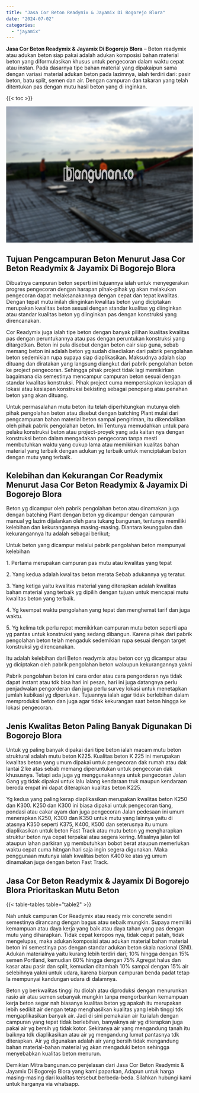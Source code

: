 ```yaml
---
title: "Jasa Cor Beton Readymix & Jayamix Di Bogorejo Blora"
date: "2024-07-02"
categories: 
  - "jayamix"
---
```


**Jasa Cor Beton Readymix & Jayamix Di Bogorejo Blora** – Beton readymix atau adukan beton siap pakai adalah adukan komposisi bahan material beton yang diformulasikan khusus untuk pengecoran dalam waktu cepat atau instan. Pada dasarnya tipe bahan material yang dipakaipun sama dengan variasi material adukan beton pada lazimnya, ialah terdiri dari: pasir beton, batu split, semen dan air. Dengan campuran dan takaran yang telah ditentukan pas dengan mutu hasil beton yang di inginkan.

{{< toc >}}

![Jasa Cor Beton Readymix & Jayamix Di Bogorejo Blora](/images/jasa-cor-readymix-38.png)

## Tujuan Pengcampuran Beton Menurut Jasa Cor Beton Readymix & Jayamix Di Bogorejo Blora

Dibuatnya campuran beton seperti ini tujuannya ialah untuk menyegerakan progres pengecoran dengan harapan pihak-pihak yg akan melakukan pengecoran dapat melaksanakannya dengan cepat dan tepat kwalitas. Dengan tepat mutu inilah diinginkan kwalitas beton yang diciptakan merupakan kwalitas beton sesuai dengan standar kualitas yg diinginkan atau standar kualitas beton yg diinginkan pas dengan konstruksi yang direncanakan.

Cor Readymix juga ialah tipe beton dengan banyak pilihan kualitas kwalitas pas dengan peruntukannya atau pas dengan peruntukan konstruksi yang ditargetkan. Beton ini pula disebut dengan beton cair siap guna, sebab memang beton ini adalah beton yg sudah disediakan dari pabrik pengolahan beton sedemikian rupa supaya siap diaplikasikan. Maksudnya adalah siap dituang dan diratakan yang langsung diangkut dari pabrik pengolahan beton ke project pengecoran. Sehingga pihak project tidak lagi memikirkan bagaimana dia semestinya mencampur campuran beton sesuai dengan standar kwalitas konstruksi. Pihak project cuma mempersiapkan kesiapan di lokasi atau kesiapan konstruksi bekisting sebagai penopang atau penahan beton yang akan dituang.

Untuk permasalahan mutu beton itu telah diperhitungkan mutunya oleh pihak pengolahan beton atau disebut dengan batching Plant mulai dari pengcampuran bahan material beton sampai pengiriman, itu dikendalikan oleh pihak pabrik pengolahan beton. Ini Tentunya memudahkan untuk para pelaku konstruksi beton atau project-proyek yang ada kaitan nya dengan konstruksi beton dalam mengadakan pengecoran tanpa mesti membutuhkan waktu yang cukup lama atau memikirkan kualitas bahan material yang terbaik dengan adukan yg terbaik untuk menciptakan beton dengan mutu yang terbaik.

## Kelebihan dan Kekurangan Cor Readymix Menurut Jasa Cor Beton Readymix & Jayamix Di Bogorejo Blora

Beton yg dicampur oleh pabrik pengolahan beton atau dinamakan juga dengan batching Plant dengan beton yg dicampur dengan campuran manual yg lazim dijalankan oleh para tukang bangunan, tentunya memiliki kelebihan dan kekurangannya masing-masing. Diantara keunggulan dan kekurangannya Itu adalah sebagai berikut;

Untuk beton yang dicampur melalui pabrik pengolahan beton mempunyai kelebihan

1\. Pertama merupakan campuran pas mutu atau kwalitas yang tepat

2\. Yang kedua adalah kwalitas beton merata Sebab adukannya yg teratur.

3\. Yang ketiga yaitu kwalitas material yang diterapkan adalah kwalitas bahan material yang terbaik yg dipilih dengan tujuan untuk mencapai mutu kwalitas beton yang terbaik.

4\. Yg keempat waktu pengolahan yang tepat dan menghemat tarif dan juga waktu.

5\. Yg kelima tdk perlu repot memikirkan campuran mutu beton seperti apa yg pantas untuk konstruksi yang sedang dibangun. Karena pihak dari pabrik pengolahan beton telah mengaduk sedemikian rupa sesuai dengan target konstruksi yg direncanakan.

Itu adalah kelebihan dari Beton readymix atau beton cor yg dicampur atau yg diciptakan oleh pabrik pengolahan beton walaupun kekurangannya yakni

Pabrik pengolahan beton ini cara order atau cara pengorderan nya tidak dapat instant atau tdk bisa hari ini pesan, hari ini juga datangnya perlu penjadwalan pengorderan dan juga perlu survey lokasi untuk menetapkan jumlah kubikasi yg diperlukan. Tujuannya ialah agar tidak berlebihan dalam memproduksi beton dan juga agar tidak kekurangan saat beton hingga ke lokasi pengecoran.

## Jenis Kwalitas Beton Paling Banyak Digunakan Di Bogorejo Blora

Untuk yg paling banyak dipakai dari tipe beton ialah macam mutu beton struktural adalah mutu beton K225. Kualitas beton K 225 ini merupakan kwalitas beton yang umum dipakai untuk pengecoran dak rumah atau dak lantai 2 ke atas sebab memang diperuntukan untuk pengecoran dak khususnya. Tetapi ada juga yg menggunakannya untuk pengecoran Jalan Gang yg tidak dipakai untuk lalu lalang kendaraan truk maupun kendaraan beroda empat ini dapat diterapkan kualitas beton K225.

Yg kedua yang paling kerap diaplikasikan merupakan kwalitas beton K250 dan K300. K250 dan K300 ini biasa dipakai untuk pengecoran tiang, pondasi atau cakar ayam dan juga pengecoran Jalan pedesaan ini umum menerapkan K250, K300 dan K350 untuk mutu yang lainnya yaitu di atasnya K350 seperti K375, K400, K500 dan seterusnya itu umum diaplikasikan untuk beton Fast Track atau mutu beton yg mengharapkan struktur beton nya cepat terpakai atau segera kering. Misalnya jalan tol ataupun lahan parkiran yg membutuhkan bobot berat ataupun memerlukan waktu cepat cuma hitngan hari saja ingin segera digunakan. Maka penggunaan mutunya ialah kwalitas beton K400 ke atas yg umum dinamakan juga dengan beton Fast Track.

## Jasa Cor Beton Readymix & Jayamix Di Bogorejo Blora Prioritaskan Mutu Beton

{{< table-tables table="table2" >}}

Nah untuk campuran Cor Readymix atau ready mix concrete sendiri semestinya dirancang dengan bagus atau sebaik mungkin. Supaya memiliki kemampuan atau daya kerja yang baik atau daya tahan yang pas dengan mutu yang diharapkan. Tidak cepat keropos nya, tidak cepat patah, tidak mengelupas, maka adukan komposisi atau adukan material bahan material beton ini semestinya pas dengan standar adukan beton skala nasional (SNI). Adukan materialnya yaitu kurang lebih terdiri dari; 10% hingga dengan 15% semen Portland, kemudian 60% hingga dengan 75% Agregat halus dan kasar atau pasir dan split, kemudian ditambah 10% sampai dengan 15% air selebihnya yakni untuk udara, karena biarpun campuran benda padat tetap Ia mempunyai kandungan udara di dalamnya.

Beton yg berkwalitas tinggi itu diolah atau diproduksi dengan menurunkan rasio air atau semen sebanyak mungkin tanpa mengorbankan kemampuan kerja beton segar nah biasanya kualitas beton yg apakah itu merupakan lebih sedikit air dengan tetap menghasilkan kualitas yang lebih tinggi tdk mengaplikasikan banyak air. Jadi di sini pemakaian air Itu ialah dengan campuran yang tepat tidak berlebihan, banyaknya air yg diterapkan juga pakai air yg bersih yg tidak kotor. Sekiranya air yang mengandung tanah itu baiknya tdk diaplikasikan atau air yg mengandung lumut pantasnya tdk diterapkan. Air yg digunakan adalah air yang bersih tidak mengandung bahan material-bahan material yg akan mengaduki beton sehingga menyebabkan kualitas beton menurun.

Demikian Mitra bangunan.co penjelasan dari Jasa Cor Beton Readymix & Jayamix Di Bogorejo Blora yang kami paparkan, Adapun untuk harga masing-masing dari kualitas tersebut berbeda-beda. Silahkan hubungi kami untuk harganya via whatsapp.
